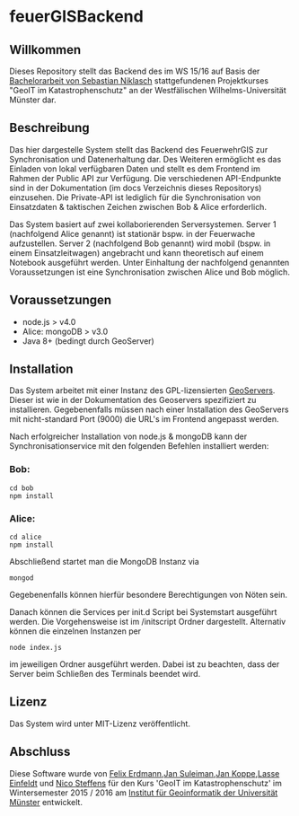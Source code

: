 # feuerGISBackend

## Willkommen

Dieses Repository stellt das Backend des im WS 15/16 auf Basis der [Bachelorarbeit von Sebastian Niklasch](https://github.com/sNiklasch/feuerwehrGIS) stattgefundenen Projektkurses "GeoIT im Katastrophenschutz" an der Westfälischen Wilhelms-Universität Münster dar.


## Beschreibung

Das hier dargestelle System stellt das Backend des FeuerwehrGIS zur Synchronisation und Datenerhaltung dar. Des Weiteren ermöglicht es das Einladen von lokal verfügbaren Daten und stellt es dem Frontend im Rahmen der Public API zur Verfügung. Die verschiedenen API-Endpunkte sind in der Dokumentation (im docs Verzeichnis dieses Repositorys) einzusehen. Die Private-API ist lediglich für die Synchronisation von Einsatzdaten & taktischen Zeichen zwischen Bob & Alice erforderlich.

Das System basiert auf zwei kollaborierenden Serversystemen. Server 1 (nachfolgend Alice genannt) ist stationär bspw. in der Feuerwache aufzustellen. Server 2 (nachfolgend Bob genannt) wird mobil (bspw. in einem Einsatzleitwagen) angebracht und kann theoretisch auf einem Notebook ausgeführt werden. Unter Einhaltung der nachfolgend genannten Voraussetzungen ist eine Synchronisation zwischen Alice und Bob möglich. 


## Voraussetzungen
  - node.js > v4.0
  - Alice: mongoDB > v3.0
  - Java 8+ (bedingt durch GeoServer)

## Installation

Das System arbeitet mit einer Instanz des GPL-lizensierten [GeoServers](https://github.com/geoserver/geoserver). Dieser ist wie in der Dokumentation des Geoservers spezifiziert zu installieren. Gegebenenfalls müssen nach einer Installation des GeoServers mit nicht-standard Port (9000) die URL's im Frontend angepasst werden.

Nach erfolgreicher Installation von node.js & mongoDB kann der Synchronisationservice mit den folgenden Befehlen installiert werden:

### Bob:
```{r, engine='bash', count_lines}
cd bob
npm install
```
### Alice:
```{r, engine='bash', count_lines}
cd alice
npm install
```

Abschließend startet man die MongoDB Instanz via 
```{r, engine='bash', count_lines}
mongod
```

Gegebenenfalls können hierfür besondere Berechtigungen von Nöten sein.

Danach können die Services per init.d Script bei Systemstart ausgeführt werden. Die Vorgehensweise ist im /initscript Ordner dargestellt. Alternativ können die einzelnen Instanzen per 
```{r, engine='bash', count_lines}
node index.js
```
im jeweiligen Ordner ausgeführt werden. Dabei ist zu beachten, dass der Server beim Schließen des Terminals beendet wird.

## Lizenz
Das System wird unter MIT-Lizenz veröffentlicht. 


## Abschluss

Diese Software wurde von [Felix Erdmann](https://github.com/FelixErdmann),[Jan Suleiman](https://github.com/jansule),[Jan Koppe](https://github.com/JanKoppe),[Lasse Einfeldt](https://github.com/LEinfeldt) und [Nico Steffens](https://github.com/nsteffens) für den Kurs 'GeoIT im Katastrophenschutz' im Wintersemester 2015 / 2016 am [Institut für Geoinformatik der Universität Münster](https://www.uni-muenster.de/Geoinformatics/) entwickelt.
